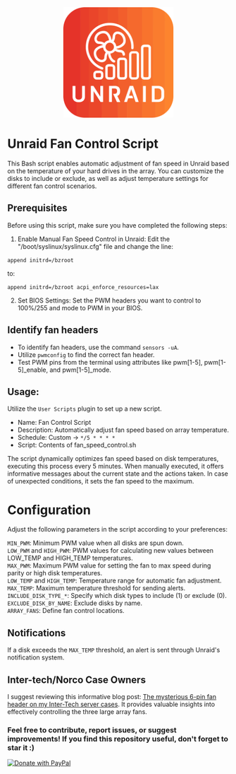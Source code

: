 <div align="center">
  <img src="extras/logo.png" width="250" alt="logo">
</div>


# Unraid Fan Control Script
This Bash script enables automatic adjustment of fan speed in Unraid based on the temperature of your hard drives in the array. You can customize the disks to include or exclude, as well as adjust temperature settings for different fan control scenarios.


## Prerequisites

Before using this script, make sure you have completed the following steps:

1. Enable Manual Fan Speed Control in Unraid:
Edit the "/boot/syslinux/syslinux.cfg" file and change the line:
```
append initrd=/bzroot
```
to:
```
append initrd=/bzroot acpi_enforce_resources=lax
```
2. Set BIOS Settings:
Set the PWM headers you want to control to 100%/255 and mode to PWM in your BIOS.


## Identify fan headers
* To identify fan headers, use the command `sensors -uA`.
* Utilize `pwmconfig` to find the correct fan header.
* Test PWM pins from the terminal using attributes like pwm[1-5], pwm[1-5]_enable, and pwm[1-5]_mode.


## Usage:

Utilize the `User Scripts` plugin to set up a new script.

* Name: Fan Control Script
* Description: Automatically adjust fan speed based on array temperature.
* Schedule: Custom -> `*/5 * * * *`
* Script: Contents of fan_speed_control.sh

The script dynamically optimizes fan speed based on disk temperatures, executing this process every 5 minutes. When manually executed, it offers informative messages about the current state and the actions taken. In case of unexpected conditions, it sets the fan speed to the maximum.


# Configuration

Adjust the following parameters in the script according to your preferences:

`MIN_PWM`: Minimum PWM value when all disks are spun down.  
`LOW_PWM` and `HIGH_PWM`: PWM values for calculating new values between LOW_TEMP and HIGH_TEMP temperatures.  
`MAX_PWM`: Maximum PWM value for setting the fan to max speed during parity or high disk temperatures.  
`LOW_TEMP` and `HIGH_TEMP`: Temperature range for automatic fan adjustment.  
`MAX_TEMP`: Maximum temperature threshold for sending alerts.  
`INCLUDE_DISK_TYPE_*`: Specify which disk types to include (1) or exclude (0).  
`EXCLUDE_DISK_BY_NAME`: Exclude disks by name.  
`ARRAY_FANS`: Define fan control locations.  


## Notifications
If a disk exceeds the `MAX_TEMP` threshold, an alert is sent through Unraid's notification system.


## Inter-tech/Norco Case Owners
I suggest reviewing this informative blog post: [The mysterious 6-pin fan header on my Inter-Tech server cases](https://blog.cavelab.dev/2021/03/inter-tech-case-fan-header/). It provides valuable insights into effectively controlling the three large array fans.


### Feel free to contribute, report issues, or suggest improvements! If you find this repository useful, don't forget to star it :)

<a href="https://www.paypal.com/cgi-bin/webscr?cmd=_s-xclick&hosted_button_id=JPGHGTWP33A5L">
  <img src="https://raw.githubusercontent.com/stefan-niedermann/paypal-donate-button/master/paypal-donate-button.png" alt="Donate with PayPal" />
</a>
